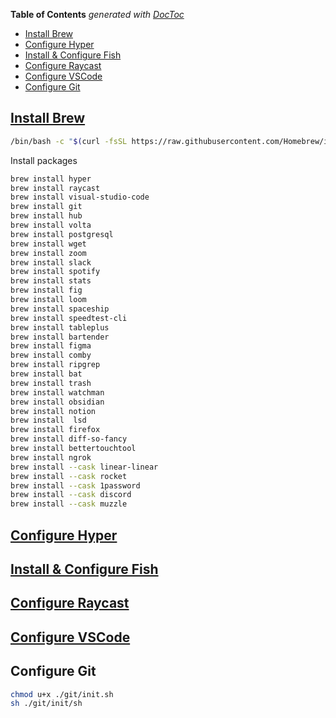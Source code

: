 <!-- START doctoc generated TOC please keep comment here to allow auto update -->
<!-- DON'T EDIT THIS SECTION, INSTEAD RE-RUN doctoc TO UPDATE -->

**Table of Contents** _generated with
[DocToc](https://github.com/thlorenz/doctoc)_

- [Install Brew](#install-brew)
- [Configure Hyper](#configure-hyper)
- [Install & Configure Fish](#install--configure-fish)
- [Configure Raycast](#configure-raycast)
- [Configure VSCode](#configure-vscode)
- [Configure Git](#configure-git)

<!-- END doctoc generated TOC please keep comment here to allow auto update -->

## [Install Brew](./brew/README.md)

```bash
/bin/bash -c "$(curl -fsSL https://raw.githubusercontent.com/Homebrew/install/HEAD/install.sh)"
```

Install packages

```bash
brew install hyper
brew install raycast
brew install visual-studio-code
brew install git
brew install hub
brew install volta
brew install postgresql
brew install wget
brew install zoom
brew install slack
brew install spotify
brew install stats
brew install fig
brew install loom
brew install spaceship
brew install speedtest-cli
brew install tableplus
brew install bartender
brew install figma
brew install comby
brew install ripgrep
brew install bat
brew install trash
brew install watchman
brew install obsidian
brew install notion
brew install  lsd
brew install firefox
brew install diff-so-fancy
brew install bettertouchtool
brew install ngrok
brew install --cask linear-linear
brew install --cask rocket
brew install --cask 1password
brew install --cask discord
brew install --cask muzzle
```

## [Configure Hyper](./hyper/README.md)

## [Install & Configure Fish](./fish/README.md)

## [Configure Raycast](./raycast/README.md)

## [Configure VSCode](./vscode/README.md)

## Configure Git

```bash
chmod u+x ./git/init.sh
sh ./git/init/sh
```
